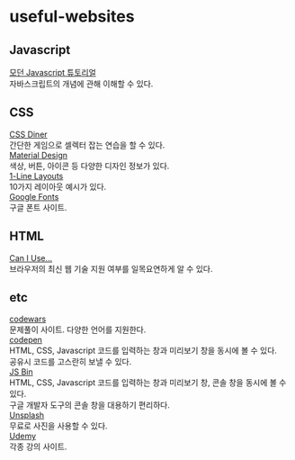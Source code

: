 # useful-websites

## Javascript

[모던 Javascript 튜토리얼](https://ko.javascript.info/)  
자바스크립트의 개념에 관해 이해할 수 있다.

## CSS

[CSS Diner](https://flukeout.github.io/)  
간단한 게임으로 셀렉터 잡는 연습을 할 수 있다.  
[Material Design](https://material.io/)  
색상, 버튼, 아이콘 등 다양한 디자인 정보가 있다.  
[1-Line Layouts](https://1linelayouts.glitch.me/)  
10가지 레이아웃 예시가 있다.  
[Google Fonts](https://fonts.google.com/)  
구글 폰트 사이트.

## HTML

[Can I Use...](https://caniuse.com/)  
브라우저의 최신 웹 기술 지원 여부를 일목요연하게 알 수 있다.

## etc

[codewars](https://www.codewars.com/)  
문제풀이 사이트. 다양한 언어를 지원한다.  
[codepen](codepen.io)  
HTML, CSS, Javascript 코드를 입력하는 창과 미리보기 창을 동시에 볼 수 있다.  
공유시 코드를 고스란히 보낼 수 있다.  
[JS Bin](http://jsbin.com/)  
HTML, CSS, Javascript 코드를 입력하는 창과 미리보기 창, 콘솔 창을 동시에 볼 수 있다.  
구글 개발자 도구의 콘솔 창을 대용하기 편리하다.  
[Unsplash](https://unsplash.com/)  
무료로 사진을 사용할 수 있다.  
[Udemy](udemy.com)  
각종 강의 사이트.

